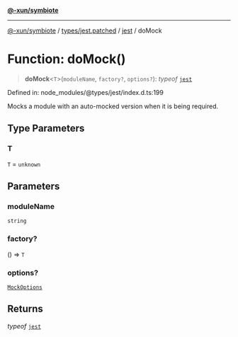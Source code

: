 [**@-xun/symbiote**](../../../../../README.md)

***

[@-xun/symbiote](../../../../../README.md) / [types/jest.patched](../../../README.md) / [jest](../README.md) / doMock

# Function: doMock()

> **doMock**\<`T`\>(`moduleName`, `factory?`, `options?`): *typeof* [`jest`](../README.md)

Defined in: node\_modules/@types/jest/index.d.ts:199

Mocks a module with an auto-mocked version when it is being required.

## Type Parameters

### T

`T` = `unknown`

## Parameters

### moduleName

`string`

### factory?

() => `T`

### options?

[`MockOptions`](../interfaces/MockOptions.md)

## Returns

*typeof* [`jest`](../README.md)
